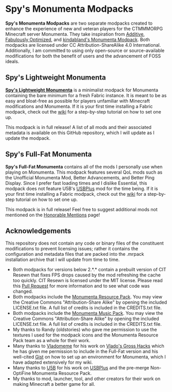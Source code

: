 # Spy's Monumenta Modpacks
**Spy's Monumenta Modpacks** are two separate modpacks created to enhance the experience of new and veteran players for the CTMMMORPG Minecraft server Monumenta. They take inspiration from [Additive](https://modrinth.com/modpack/additive), [Fabulously Optimized](https://modrinth.com/modpack/fabulously-optimized), and [kindabland's Monumenta Modpack](https://modrinth.com/modpack/kindablands-monumenta-modpack). Both modpacks are licensed under CC Attribution-ShareAlike 4.0 International. Additionally, I am committed to using only open-source or source-available modifications for both the benefit of users and the advancement of FOSS ideals.

## Spy's Lightweight Monumenta
**[Spy's Lightweight Monumenta](https://modrinth.com/modpack/spys-lightweight-monumenta)** is a minimalist modpack for Monumenta containing the bare minimum for a fresh Fabric instance. It is meant to be as easy and bloat-free as possible for players unfamiliar with Minecraft modifications and Monumenta. If it is your first time installing a Fabric modpack, check out the [wiki](https://github.com/Spy21DD/spys-monumenta-modpacks/wiki) for a step-by-step tutorial on how to set one up.

This modpack is in full release! A list of all mods and their associated metadata is available on this GitHub repository, which I will update as I update the modpack.

## Spy's Full-Fat Monumenta
**Spy's Full-Fat Monumenta** contains all of the mods I personally use when playing on Monumenta. This modpack features several QoL mods such as the Unofficial Monumenta Mod, Better Advancements, and Better Ping Display. Since I prefer fast loading times and I dislike Essential, this modpack does not feature U5B's [USBPlus](https://github.com/U5B/usbplus) mod for the time being. If it is your first time installing a Fabric modpack, check out the [wiki](https://github.com/Spy21DD/spys-monumenta-modpacks/wiki) for a step-by-step tutorial on how to set one up.

This modpack is in full release! Feel free to suggest additional mods not mentioned on the [Honorable Mentions](https://github.com/Spy21DD/spys-monumenta-modpacks/wiki/Appendix-A-%E2%80%90-Honorable-Mentions,-or-Mods-I-Didn't-Include) page!

## Acknowledgements
This repository does not contain any code or binary files of the constituent modifications to prevent licensing issues; rather it contains the configuration and metadata files that are packed into the .mrpack installation archive that I will update from time to time.
- Both modpacks for versions below 2.\*.\* contain a prebuilt version of CIT Resewn that fixes FPS drops caused by the mod refreshing the cache too quickly. CIT Resewn is licensed under the MIT license. Please read this [Pull Request](https://github.com/SHsuperCM/CITResewn/pull/262) for more information and to see what code was changed.
- Both modpacks include the [Monumenta Resource Pack](https://modrinth.com/resourcepack/monumenta-mmo-resource-pack). You may view the Creative Commons "Attribution-Share Alike" by opening the included LICENSE.txt file. A full list of credits is included in the CREDITS.txt file.
- Both modpacks include the [Monumenta Music Pack](https://files.playmonumenta.com/resource-packs/MonumentaMusicPack.zip). You may view the Creative Commons "Attribution-Share Alike" by opening the included LICENSE.txt file. A full list of credits is included in the CREDITS.txt file.
- My thanks to Randy (oldstories) who gave me permission to use the textures I used for the modpack icons and the Monumenta Resource Pack team as a whole for their work.
- Many thanks to [Vladomeme](https://github.com/Vladomeme) for his work on [Vlado's Gross Hacks](https://github.com/Vladomeme/gross-hacks) which he has given me permission to include in the Full-Fat version and his well-cited [Gist](https://gist.github.com/Vladomeme/23a215bb211c64bff74ef702302f347e) on how to set up an environment for Monumenta, which I have adapted extensively for my wiki.
- Many thanks to [U5B](https://github.com/U5B) for his work on [USBPlus](https://github.com/U5B/usbplus) and the pre-merge Non-OptiFine Monumenta Resource Pack.
- My thanks to mod, launcher, tool, and other creators for their work on making Minecraft a better game for all.
